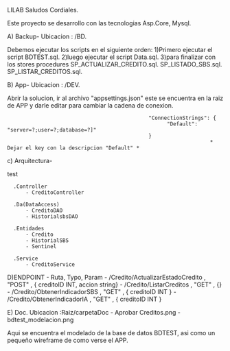 LILAB Saludos Cordiales.

Este proyecto se desarrollo con las tecnologias Asp.Core, Mysql.

A) Backup-
Ubicacion : /BD. 
 
Debemos ejecutar los scripts en el siguiente orden:
  1)Primero ejecutar el script BDTEST.sql.
  2)luego ejecutar el script Data.sql.
  3)para finalizar con los stores procedures 
      SP_ACTUALIZAR_CREDITO.sql.
      SP_LISTADO_SBS.sql. 
      SP_LISTAR_CREDITOS.sql.
  
B) App-
Ubicacion : /DEV. 

Abrir la solucion, ir al archivo "appsettings.json" este se encuentra en la raiz de APP y darle editar para cambiar la cadena de conexion.
  
                                                  "ConnectionStrings": {
                                                        "Default": "server=?;user=?;database=?]"
                                                  }    
                                                                      * Dejar el key con la descripcion "Default" *
  
c) Arquitectura-
 
 test    
 
      .Controller      
          - CreditoController 
          
      .Da(DataAccess)
          - CreditoDAO
          - HistorialsbsDAO     
          
      .Entidades 
          - Credito
          - HistorialSBS
          - Sentinel
          
      .Service
          - CreditoService
          
D)ENDPOINT
      - Ruta,                              Typo,     Param
      - /Credito/ActualizarEstadoCredito , "POST" , { creditoID INT, accion string}
      - /Credito/ListarCreditos          , "GET"  , {}
      - /Credito/ObtenerIndicadorSBS     , "GET"  , { creditoID INT }
      - /Credito/ObtenerIndicadorIA      , "GET"  , { creditoID INT }
          
E) Doc.
  Ubicacion :Raiz/carpetaDoc
    - Aprobar Creditos.png
    - bdtest_modelacion.png    
  
  Aqui se encuentra el modelado de la base de datos BDTEST, asi como un pequeño wireframe de como verse el APP.
  
  
  
